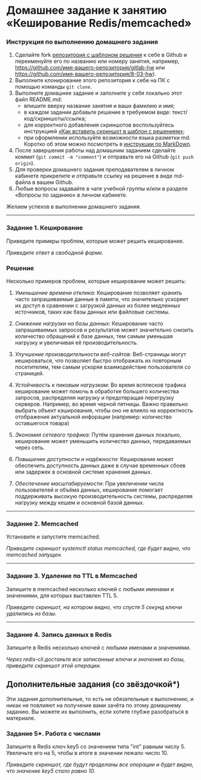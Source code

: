 # Домашнее задание к занятию «Кеширование Redis/memcached»

### Инструкция по выполнению домашнего задания

1. Сделайте fork [репозитория c шаблоном решения](https://github.com/netology-code/sys-pattern-homework) к себе в Github и переименуйте его по названию или номеру занятия, например, https://github.com/имя-вашего-репозитория/gitlab-hw или https://github.com/имя-вашего-репозитория/8-03-hw).
2. Выполните клонирование этого репозитория к себе на ПК с помощью команды `git clone`.
3. Выполните домашнее задание и заполните у себя локально этот файл README.md:
   - впишите вверху название занятия и ваши фамилию и имя;
   - в каждом задании добавьте решение в требуемом виде: текст/код/скриншоты/ссылка;
   - для корректного добавления скриншотов воспользуйтесь инструкцией [«Как вставить скриншот в шаблон с решением»](https://github.com/netology-code/sys-pattern-homework/blob/main/screen-instruction.md);
   - при оформлении используйте возможности языка разметки md. Коротко об этом можно посмотреть в [инструкции по MarkDown](https://github.com/netology-code/sys-pattern-homework/blob/main/md-instruction.md).
4. После завершения работы над домашним заданием сделайте коммит (`git commit -m "comment"`) и отправьте его на Github (`git push origin`).
5. Для проверки домашнего задания преподавателем в личном кабинете прикрепите и отправьте ссылку на решение в виде md-файла в вашем Github.
6. Любые вопросы задавайте в чате учебной группы и/или в разделе «Вопросы по заданию» в личном кабинете.

Желаем успехов в выполнении домашнего задания.

---

### Задание 1. Кеширование 

Приведите примеры проблем, которые может решить кеширование. 

*Приведите ответ в свободной форме.*

### Решение

Несколько примеров проблем, которые кеширование может решить:

1) *Уменьшение времени отклика:* Кеширование позволяет хранить часто запрашиваемые данные в памяти, что значительно ускоряет их доступ в сравнении с загрузкой данных из более медленных источников, таких как базы данных или файловые системы.

2) *Снижение нагрузки на базы данных:* Кеширование часто запрашиваемых запросов и результатов может значительно снизить количество обращений к базе данных, тем самым уменьшая нагрузку и увеличивая её производительность.

3) *Улучшение производительности веб-сайтов:* Веб-страницы могут кешироваться, что позволяет быстро отображать их повторным посетителям, тем самым ускоряя взаимодействие пользователя со страницей.

4) *Устойчивость к пиковым нагрузкам:* Во время всплесков трафика кеширование может помочь в обработке большего количества запросов, распределяя нагрузку и предотвращая перегрузку серверов. Например, во время черной пятницы. Важно правильно выбрать объект кэширования, чтобы оно не влияло на корректность отображения актуальной инфорации (например: количество оставшегося товара)

5) *Экономия сетевого трафика:* Путём хранения данных локально, кеширование может уменьшить количество данных, передаваемых через сеть.

6) *Повышение доступности и надёжности:* Кеширование может обеспечить доступность данных даже в случае временных сбоев или задержек в основной системе хранения данных.

7) *Обеспечение масштабируемости:* При увеличении числа пользователей и объёма данных, кеширование помогает поддерживать высокую производительность системы, распределяя нагрузку между кешем и основной базой данных.

---

### Задание 2. Memcached

Установите и запустите memcached.

*Приведите скриншот systemctl status memcached, где будет видно, что memcached запущен.*

---

### Задание 3. Удаление по TTL в Memcached

Запишите в memcached несколько ключей с любыми именами и значениями, для которых выставлен TTL 5. 

*Приведите скриншот, на котором видно, что спустя 5 секунд ключи удалились из базы.*

---

### Задание 4. Запись данных в Redis

Запишите в Redis несколько ключей с любыми именами и значениями. 

*Через redis-cli достаньте все записанные ключи и значения из базы, приведите скриншот этой операции.*


## Дополнительные задания (со звёздочкой*)
Эти задания дополнительные, то есть не обязательные к выполнению, и никак не повлияют на получение вами зачёта по этому домашнему заданию. Вы можете их выполнить, если хотите глубже разобраться в материале.

### Задание 5*. Работа с числами 

Запишите в Redis ключ key5 со значением типа "int" равным числу 5. Увеличьте его на 5, чтобы в итоге в значении лежало число 10.  

*Приведите скриншот, где будут проделаны все операции и будет видно, что значение key5 стало равно 10.*
